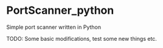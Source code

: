 # PortScanner_python
Simple port scanner written in Python

TODO: Some basic modifications, test some new things etc.

